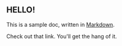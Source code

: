 
## HELLO!

This is a sample doc, written in [Markdown](https://github.com/adam-p/markdown-here/wiki/Markdown-Cheatsheet).

Check out that link. You'll get the hang of it.
